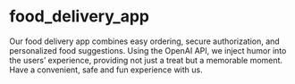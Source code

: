 # food_delivery_app
Our food delivery app combines easy ordering, secure authorization, and personalized food suggestions. Using the OpenAI API, we inject humor into the users’ experience, providing not just a treat but a memorable moment. Have a convenient, safe and fun experience with us.
